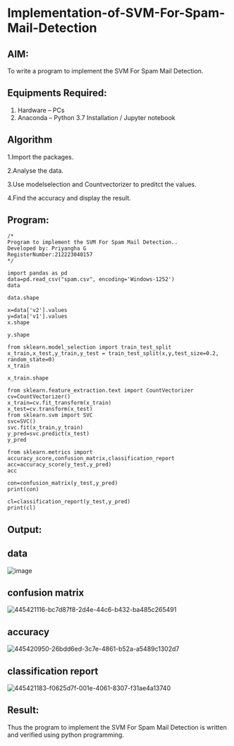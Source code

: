 # Implementation-of-SVM-For-Spam-Mail-Detection

## AIM:
To write a program to implement the SVM For Spam Mail Detection.

## Equipments Required:
1. Hardware – PCs
2. Anaconda – Python 3.7 Installation / Jupyter notebook

## Algorithm
1.Import the packages.

2.Analyse the data.

3.Use modelselection and Countvectorizer to preditct the values.

4.Find the accuracy and display the result.
## Program:
```
/*
Program to implement the SVM For Spam Mail Detection..
Developed by: Priyangha G
RegisterNumber:212223040157 
*/

import pandas as pd
data=pd.read_csv("spam.csv", encoding='Windows-1252')
data

data.shape

x=data['v2'].values
y=data['v1'].values
x.shape

y.shape

from sklearn.model_selection import train_test_split
x_train,x_test,y_train,y_test = train_test_split(x,y,test_size=0.2, random_state=0)
x_train

x_train.shape

from sklearn.feature_extraction.text import CountVectorizer
cv=CountVectorizer()
x_train=cv.fit_transform(x_train)
x_test=cv.transform(x_test)
from sklearn.svm import SVC
svc=SVC()
svc.fit(x_train,y_train)
y_pred=svc.predict(x_test)
y_pred

from sklearn.metrics import accuracy_score,confusion_matrix,classification_report
acc=accuracy_score(y_test,y_pred)
acc

con=confusion_matrix(y_test,y_pred)
print(con)

cl=classification_report(y_test,y_pred)
print(cl)
```

## Output:
## data
![image](https://github.com/user-attachments/assets/33c17bad-6e14-4095-83a7-6bc3a312954a)

## confusion matrix
![445421116-bc7d87f8-2d4e-44c6-b432-ba485c265491](https://github.com/user-attachments/assets/efc87242-c3f1-48f4-8240-edc5a3c38802)
## accuracy
![445420950-26bdd6ed-3c7e-4861-b52a-a5489c1302d7](https://github.com/user-attachments/assets/d1b52a4e-add4-4533-b2ec-914450655b75)

## classification report
![445421183-f0625d7f-001e-4061-8307-f31ae4a13740](https://github.com/user-attachments/assets/7411653b-9ca9-4ebf-9ba6-ec3f126c97bd)


## Result:
Thus the program to implement the SVM For Spam Mail Detection is written and verified using python programming.
